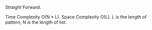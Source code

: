 Straight Forward.


Time Complexity O(N * L). Space Complexity O(L). L is the length of pattern, N is the length of list.